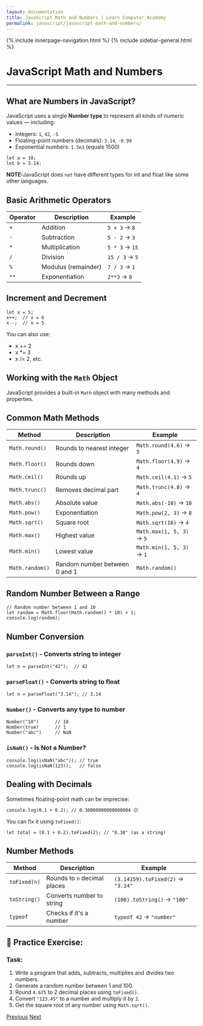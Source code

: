 ```yaml
---
layout: documentation
title: JavaScript Math and Numbers | Learn Computer Academy
permalink: javascript/javascript-math-and-numbers/
---
```

<div class="loader">
{% include innerpage-navigation.html %}
{% include sidebar-general.html %}
            <div class="page-content">
                <div class="content-wrapper">
                    <div class="row">
                        <div class="col-md-9 content">
                            <!-- Your content goes started here -->
                            <div class="doc-content">
                                <h1>JavaScript Math and Numbers</h1>
                                <hr>
                                <h2>What are Numbers in JavaScript?</h2>
                                <p>JavaScript uses a single <strong>Number type</strong> to represent all kinds of numeric values — including:</p>
                                <ul>
                                    <li>Integers: <code>1</code>, <code>42</code>, <code>-5</code></li>
                                    <li>Floating-point numbers (decimals): <code>3.14</code>, <code>-0.99</code></li>
                                    <li>Exponential numbers: <code>1.5e3</code> (equals 1500)</li>
                                </ul>
                                <pre class="snippet"><code class="js">let a = 10;
let b = 3.14;</code></pre>
                                <p class="note"><b>NOTE:</b>JavaScript does <code>not</code> have different types for int and float like some other languages.</p>
                                <h2>Basic Arithmetic Operators</h2>
                                <table class="table table-striped table-bordered">
                                    <thead class="thead-shades">
                                        <tr>
                                            <th scope="col">Operator</th>
                                            <th scope="col">Description</th>
                                            <th scope="col">Example</th>
                                        </tr>
                                    </thead>
                                    <tbody>
                                        <tr>
                                            <td><code>+</code></td>
                                            <td>Addition</td>
                                            <td><code>5 + 3</code> → <code>8</code></td>
                                        </tr>
                                        <tr>
                                            <td><code>-</code></td>
                                            <td>Subtraction</td>
                                            <td><code>5 - 2</code> → <code>3</code></td>
                                        </tr> 
                                        <tr>
                                            <td><code>*</code></td>
                                            <td>Multiplication</td>
                                            <td><code>5 * 3</code> → <code>15</code></td>
                                        </tr> 
                                        <tr>
                                            <td><code>/</code></td>
                                            <td>Division</td>
                                            <td><code>15 / 3</code> → <code>5</code></td>
                                        </tr>
                                        <tr>
                                            <td><code>%</code></td>
                                            <td>Modulus (remainder)</td>
                                            <td><code>7 / 3</code> → <code>1</code></td>
                                        </tr>                                        
                                        <tr>
                                            <td><code>**</code></td>
                                            <td>Exponentiation</td>
                                            <td><code>2**3</code> → <code>8</code></td>
                                        </tr>
                                    </tbody>
                                </table>  
                                <h2>Increment and Decrement</h2>
                                <pre class="snippet"><code class="js">let x = 5;
x++;  // x = 6
x--;  // x = 5
</code></pre>
                                <p>You can also use:</p>
                                <ul>
                                    <li>x += 2</li>
                                    <li>x *= 3</li>
                                    <li>x /= 2, etc.</li>
                                </ul>
                                <h2>Working with the <code>Math</code> Object</h2>
                                <p>JavaScript provides a built-in <code>Math</code> object with many methods and properties.</p>
                                <h2>Common Math Methods</h2>
                                <table class="table table-striped table-bordered">
                                    <thead class="thead-shades">
                                        <tr>
                                            <th scope="col">Method</th>
                                            <th scope="col">Description</th>
                                            <th scope="col">Example</th>
                                        </tr>
                                    </thead>
                                    <tbody>
                                        <tr>
                                            <td><code>Math.round()</code></td>
                                            <td>Rounds to nearest integer</td>
                                            <td><code>Math.round(4.6)</code> → <code>5</code></td>
                                        </tr>
                                        <tr>
                                            <td><code>Math.floor()</code></td>
                                            <td>Rounds down</td>
                                            <td><code>Math.floor(4.9)</code> → <code>4</code></td>
                                        </tr>
                                        <tr>
                                            <td><code>Math.ceil()</code></td>
                                            <td>Rounds up</td>
                                            <td><code>Math.ceil(4.1)</code> → <code>5</code></td>
                                        </tr>
                                        <tr>
                                            <td><code>Math.trunc()</code></td>
                                            <td>Removes decimal part</td>
                                            <td><code>Math.trunc(4.8)</code> → <code>4</code></td>
                                        </tr>
                                        <tr>
                                            <td><code>Math.abs()</code></td>
                                            <td>Absolute value</td>
                                            <td><code>Math.abs(-10)</code> → <code>10</code></td>
                                        </tr>
                                        <tr>
                                            <td><code>Math.pow()</code></td>
                                            <td>Exponentiation</td>
                                            <td><code>Math.pow(2, 3)</code> → <code>8</code></td>
                                        </tr>
                                        <tr>
                                            <td><code>Math.sqrt()</code></td>
                                            <td>Square root</td>
                                            <td><code>Math.sqrt(16)</code> → <code>4</code></td>
                                        </tr>                                        
                                        <tr>
                                            <td><code>Math.max()</code></td>
                                            <td>Highest value</td>
                                            <td><code>Math.max(1, 5, 3)</code> → <code>5</code></td>
                                        </tr>  
                                        <tr>
                                            <td><code>Math.min()</code></td>
                                            <td>Lowest value</td>
                                            <td><code>Math.min(1, 5, 3)</code> → <code>1</code></td>
                                        </tr>                                        
                                        <tr>
                                            <td><code>Math.random()</code></td>
                                            <td>Random number between 0 and 1</td>
                                            <td><code>Math.random()</code></td>
                                        </tr>                                        
                                    </tbody>
                                </table>
                                <h2>Random Number Between a Range</h2>
                                <pre class="snippet"><code class="js">// Random number between 1 and 10
let random = Math.floor(Math.random() * 10) + 1;
console.log(random);</code></pre>
                                <h2>Number Conversion</h2>
                                <h3><code>parseInt()</code> - Converts string to integer</h3>
                                <pre class="snippet"><code class="js">let n = parseInt("42");  // 42</code></pre>
                                <h3><code>parseFloat()</code> - Converts string to float</h3>
                                <pre class="snippet"><code class="js">let n = parseFloat("3.14"); // 3.14</code></pre>
                                <h3><code>Number()</code> - Converts any type to number</h3>
                                <pre class="snippet"><code class="js">Number("10")      // 10
Number(true)      // 1
Number("abc")     // NaN</code></pre>
                                <h3><code>isNaN()</code> - Is Not a Number?</h3>
                                <pre class="snippet"><code class="js">console.log(isNaN("abc")); // true
console.log(isNaN(123));   // false</code></pre>
                                <h2>Dealing with Decimals</h2>
                                <p>Sometimes floating-point math can be imprecise:</p>
                                <pre class="snippet"><code class="js">console.log(0.1 + 0.2); // 0.30000000000000004 😕</code></pre>
                                <p>You can fix it using <code>toFixed()</code>:</p>
                                <pre class="snippet"><code class="js">let total = (0.1 + 0.2).toFixed(2); // "0.30" (as a string)</code></pre>
                                <h2>Number Methods</h2>
                                <table class="table table-striped table-bordered">
                                    <thead class="thead-shades">
                                        <tr>
                                            <th scope="col">Method</th>
                                            <th scope="col">Description</th>
                                            <th scope="col">Example</th>
                                        </tr>
                                    </thead>
                                    <tbody>
                                        <tr>
                                            <td><code>toFixed(n)</code></td>
                                            <td>Rounds to <code>n</code> decimal places</td>
                                            <td><code>(3.14159).toFixed(2)</code> → <code>"3.14"</code></td>
                                        </tr>
                                        <tr>
                                            <td><code>toString()</code></td>
                                            <td>Converts number to string</td>
                                            <td><code>(100).toString()</code> → <code>"100"</code></td>
                                        </tr>  
                                        <tr>
                                            <td><code>typeof</code></td>
                                            <td>Checks if it's a number</td>
                                            <td><code>typeof 42</code> → <code>"number"</code></td>
                                        </tr>                                                                           
                                    </tbody>
                                </table>
                                <h2>🧪 Practice Exercise:</h2>
                                <h3>Task:</h3>
                                <ol>
                                    <li>Write a program that adds, subtracts, multiplies and divides two numbers.</li>
                                    <li>Generate a random number between 1 and 100.</li>
                                    <li>Round <code>4.675</code> to 2 decimal places using <code>toFixed()</code>.</li>
                                    <li>Convert <code>"123.45"</code> to a number and multiply it by <code>2</code>.</li>
                                    <li>Get the square root of any number using <code>Math.sqrt()</code>.</li>
                                </ol>
                            <!-- /.Your content goes ends here -->
                            <div class="footer-btn d-flex justify-content-between">
                                <a href="/javascript/javascript-strings" class="btn"><i class="fas fa-arrow-circle-left"></i>Previous</a>
                                <a href="/javascript/javascript-dates" class="btn">Next<i class="fas fa-arrow-circle-right"></i></a>
                            </div>
                            <!-- /.End of footer button -->
                        </div>
                    </div>
                </div>

